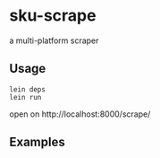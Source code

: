 # sku-scrape
a multi-platform scraper 

## Usage
```
lein deps
lein run
```
open on http://localhost:8000/scrape/

## Examples
